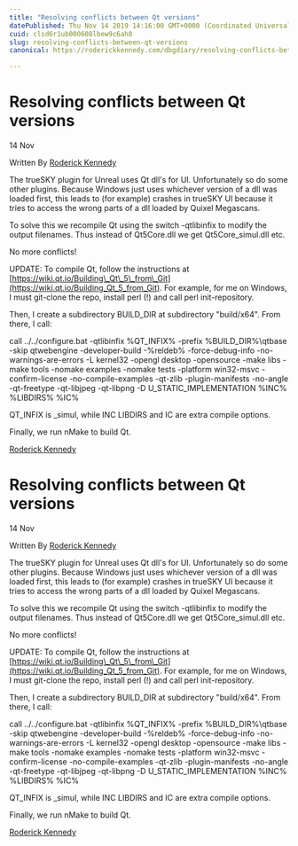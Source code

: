 ```yaml
---
title: "Resolving conflicts between Qt versions"
datePublished: Thu Nov 14 2019 14:16:00 GMT+0000 (Coordinated Universal Time)
cuid: clsd6r1ub000608lbew9c6ah8
slug: resolving-conflicts-between-qt-versions
canonical: https://roderickkennedy.com/dbgdiary/resolving-conflicts-between-qt-versions

---
```


Resolving conflicts between Qt versions
=======================================

14 Nov

Written By [Roderick Kennedy](https://roderickkennedy.com/dbgdiary?author=5f08d2770b281846bf04ee3b)

The trueSKY plugin for Unreal uses Qt dll's for UI. Unfortunately so do some other plugins. Because Windows just uses whichever version of a dll was loaded first, this leads to (for example) crashes in trueSKY UI because it tries to access the wrong parts of a dll loaded by Quixel Megascans.  
  
To solve this we recompile Qt using the switch -qtlibinfix to modify the output filenames. Thus instead of Qt5Core.dll we get Qt5Core\_simul.dll etc.  
  
No more conflicts!  
  
UPDATE: To compile Qt, follow the instructions at [https://wiki.qt.io/Building\_Qt\_5\_from\_Git](https://wiki.qt.io/Building_Qt_5_from_Git). For example, for me on Windows, I must git-clone the repo, install perl (!) and call perl init-repository.  
  
Then, I create a subdirectory BUILD\_DIR at subdirectory "build/x64". From there, I call:  
  
call ../../configure.bat -qtlibinfix %QT\_INFIX% -prefix %BUILD\_DIR%\\qtbase -skip qtwebengine -developer-build -%reldeb% -force-debug-info -no-warnings-are-errors -L kernel32 -opengl desktop -opensource -make libs -make tools -nomake examples -nomake tests -platform win32-msvc -confirm-license -no-compile-examples -qt-zlib -plugin-manifests -no-angle -qt-freetype -qt-libjpeg -qt-libpng -D U\_STATIC\_IMPLEMENTATION %INC% %LIBDIRS% %IC%  
  
QT\_INFIX is \_simul, while INC LIBDIRS and IC are extra compile options.  
  
Finally, we run nMake to build Qt.

 [Roderick Kennedy](https://roderickkennedy.com/dbgdiary?author=5f08d2770b281846bf04ee3b)

Resolving conflicts between Qt versions
=======================================

14 Nov

Written By [Roderick Kennedy](https://roderickkennedy.com/dbgdiary?author=5f08d2770b281846bf04ee3b)

The trueSKY plugin for Unreal uses Qt dll's for UI. Unfortunately so do some other plugins. Because Windows just uses whichever version of a dll was loaded first, this leads to (for example) crashes in trueSKY UI because it tries to access the wrong parts of a dll loaded by Quixel Megascans.  
  
To solve this we recompile Qt using the switch -qtlibinfix to modify the output filenames. Thus instead of Qt5Core.dll we get Qt5Core\_simul.dll etc.  
  
No more conflicts!  
  
UPDATE: To compile Qt, follow the instructions at [https://wiki.qt.io/Building\_Qt\_5\_from\_Git](https://wiki.qt.io/Building_Qt_5_from_Git). For example, for me on Windows, I must git-clone the repo, install perl (!) and call perl init-repository.  
  
Then, I create a subdirectory BUILD\_DIR at subdirectory "build/x64". From there, I call:  
  
call ../../configure.bat -qtlibinfix %QT\_INFIX% -prefix %BUILD\_DIR%\\qtbase -skip qtwebengine -developer-build -%reldeb% -force-debug-info -no-warnings-are-errors -L kernel32 -opengl desktop -opensource -make libs -make tools -nomake examples -nomake tests -platform win32-msvc -confirm-license -no-compile-examples -qt-zlib -plugin-manifests -no-angle -qt-freetype -qt-libjpeg -qt-libpng -D U\_STATIC\_IMPLEMENTATION %INC% %LIBDIRS% %IC%  
  
QT\_INFIX is \_simul, while INC LIBDIRS and IC are extra compile options.  
  
Finally, we run nMake to build Qt.

 [Roderick Kennedy](https://roderickkennedy.com/dbgdiary?author=5f08d2770b281846bf04ee3b)